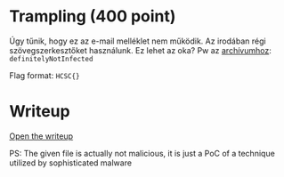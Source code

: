 # Trampling (400 point)
Úgy tűnik, hogy ez az e-mail melléklet nem működik. Az irodában régi szövegszerkesztőket használunk. Ez lehet az oka? Pw az [archívumhoz](files/trampling.7z): `definitelyNotInfected`

Flag format: `HCSC{}`

# Writeup
[Open the writeup](WRITEUP.md)

PS: The given file is actually not malicious, it is just a PoC of a technique utilized by sophisticated malware